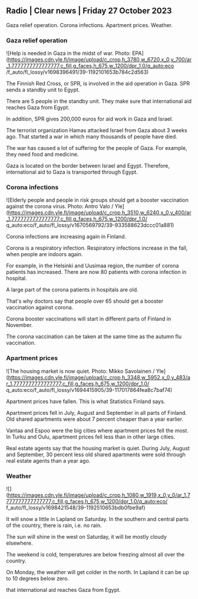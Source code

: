 ## Radio \| Clear news \| Friday 27 October 2023

Gaza relief operation. Corona infections. Apartment prices. Weather.

### Gaza relief operation

![Help is needed in Gaza in the midst of war. Photo: EPA](https://images.cdn.yle.fi/image/upload/c_crop,h_3780,w_6720,x_0,y_700/ar_1.7777777777777777,c_fill,g_faces,h_675,w_1200/dpr_1.0/q_auto:eco /f_auto/fl_lossy/v1698396491/39-1192101653b784c2d563)

The Finnish Red Cross, or SPR, is involved in the aid operation in Gaza. SPR sends a standby unit to Egypt.

There are 5 people in the standby unit. They make sure that international aid reaches Gaza from Egypt.

In addition, SPR gives 200,000 euros for aid work in Gaza and Israel.

The terrorist organization Hamas attacked Israel from Gaza about 3 weeks ago. That started a war in which many thousands of people have died.

The war has caused a lot of suffering for the people of Gaza. For example, they need food and medicine.

Gaza is located on the border between Israel and Egypt. Therefore, international aid to Gaza is transported through Egypt.

### Corona infections

![Elderly people and people in risk groups should get a booster vaccination against the corona virus. Photo: Antro Valo / Yle](https://images.cdn.yle.fi/image/upload/c_crop,h_3510,w_6240,x_0,y_400/ar_1.7777777777777777,c_fill,g_faces,h_675,w_1200/dpr_1.0/ q_auto:eco/f_auto/fl_lossy/v1670569792/39-933588623dccc01a881)

Corona infections are increasing again in Finland.

Corona is a respiratory infection. Respiratory infections increase in the fall, when people are indoors again.

For example, in the Helsinki and Uusimaa region, the number of corona patients has increased. There are now 80 patients with corona infection in hospital.

A large part of the corona patients in hospitals are old.

That's why doctors say that people over 65 should get a booster vaccination against corona.

Corona booster vaccinations will start in different parts of Finland in November.

The corona vaccination can be taken at the same time as the autumn flu vaccination.

### Apartment prices

![The housing market is now quiet. Photo: Mikko Savolainen / Yle](https://images.cdn.yle.fi/image/upload/c_crop,h_3348,w_5952,x_0,y_483/ar_1.7777777777777777,c_fill,g_faces,h_675,w_1200/dpr_1.0/ q_auto:eco/f_auto/fl_lossy/v1694415905/39-117017864fea8c7baf74)

Apartment prices have fallen. This is what Statistics Finland says.

Apartment prices fell in July, August and September in all parts of Finland. Old shared apartments were about 7 percent cheaper than a year earlier.

Vantaa and Espoo were the big cities where apartment prices fell the most. In Turku and Oulu, apartment prices fell less than in other large cities.

Real estate agents say that the housing market is quiet. During July, August and September, 30 percent less old shared apartments were sold through real estate agents than a year ago.

### Weather

![](https://images.cdn.yle.fi/image/upload/c_crop,h_1080,w_1919,x_0,y_0/ar_1.7777777777777777,c_fill,g_faces,h_675,w_1200/dpr_1.0/q_auto:eco/ f_auto/fl_lossy/v1698421548/39-1192510653bdb0fbe9af)

It will snow a little in Lapland on Saturday. In the southern and central parts of the country, there is rain, i.e. no rain.

The sun will shine in the west on Saturday, it will be mostly cloudy elsewhere.

The weekend is cold, temperatures are below freezing almost all over the country.

On Monday, the weather will get colder in the north. In Lapland it can be up to 10 degrees below zero.

that international aid reaches Gaza from Egypt.
